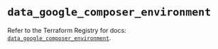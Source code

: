 # `data_google_composer_environment`

Refer to the Terraform Registry for docs: [`data_google_composer_environment`](https://registry.terraform.io/providers/hashicorp/google/5.28.0/docs/data-sources/composer_environment).
